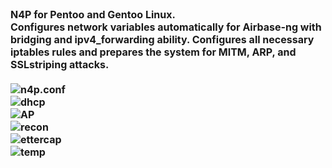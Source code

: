 <div style="margins:auto; font-weight:bold; font-size:12pt">N4P for Pentoo and Gentoo Linux.<div>
<div>Configures network variables automatically for Airbase-ng with bridging and ipv4_forwarding ability. Configures all necessary iptables rules and prepares the system for MITM, ARP, and SSLstriping attacks.</div>

<div style="margins:auto;>
<img src="http://i.imgur.com/RGdtLR8.png" alt="n4p" />
<br />
<img src="http://i.imgur.com/gZ0aV5H.png" alt="n4p.conf" />
<br />
<img src="http://i.imgur.com/xRtUt3y.png" alt="dhcp" />
<br />
<img src="http://i.imgur.com/ORe3sma.png" alt="AP" />
<br />
<img src="http://i.imgur.com/jwHZMOK.png" alt="recon" />
<br />
<img src="http://i.imgur.com/AAqPNwE.png" alt="ettercap" />
<br />
<img src="http://i.imgur.com/t4JZKRP.png" alt="temp" />
</div>